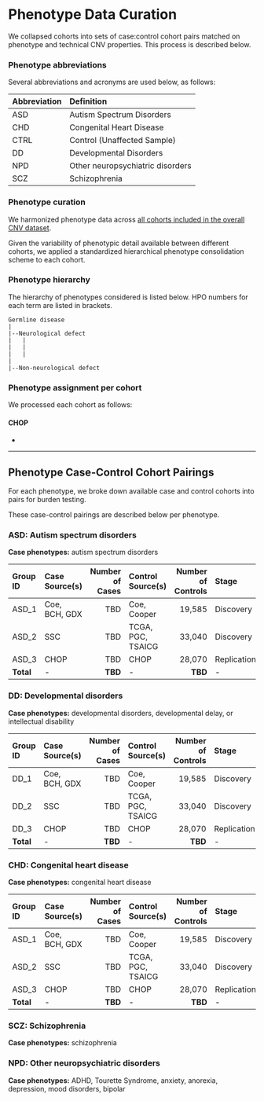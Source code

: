# Phenotype Data Curation

We collapsed cohorts into sets of case:control cohort pairs matched on phenotype and technical CNV properties. This process is described below.  

### Phenotype abbreviations  

Several abbreviations and acronyms are used below, as follows:  

| Abbreviation | Definition |
| --- | :--- |
| ASD | Autism Spectrum Disorders |
| CHD | Congenital Heart Disease |  
| CTRL | Control (Unaffected Sample) |
| DD | Developmental Disorders |
| NPD | Other neuropsychiatric disorders |
| SCZ | Schizophrenia |

### Phenotype curation  

We harmonized phenotype data across [all cohorts included in the overall CNV dataset](https://github.com/talkowski-lab/rCNV2/tree/master/data_curation/CNV/).  

Given the variability of phenotypic detail available between different cohorts, we applied a standardized hierarchical phenotype consolidation scheme to each cohort.  

### Phenotype hierarchy  

The hierarchy of phenotypes considered is listed below. HPO numbers for each term are listed in brackets.  

```
Germline disease
|
|--Neurological defect
|   |  
|   |  
|   |  
|
|--Non-neurological defect
```  

### Phenotype assignment per cohort  

We processed each cohort as follows:

#### CHOP  
 * 

--- 

## Phenotype Case-Control Cohort Pairings  

For each phenotype, we broke down available case and control cohorts into pairs for burden testing. 

These case-control pairings are described below per phenotype.  

### ASD: Autism spectrum disorders  

**Case phenotypes:** autism spectrum disorders  

| Group ID | Case Source(s) | Number of Cases | Control Source(s) | Number of Controls | Stage |  
| :--- | :--- | ---: | :--- | ---: | :--- |  
| ASD_1 | Coe, BCH, GDX | TBD | Coe, Cooper | 19,585 | Discovery |    
| ASD_2 | SSC | TBD | TCGA, PGC, TSAICG | 33,040 | Discovery |  
| ASD_3 | CHOP | TBD | CHOP | 28,070 | Replication |  
| **Total** | - | **TBD** | - | **TBD** | - |  

### DD: Developmental disorders  

**Case phenotypes:** developmental disorders, developmental delay, or intellectual disability  

| Group ID | Case Source(s) | Number of Cases | Control Source(s) | Number of Controls | Stage |  
| :--- | :--- | ---: | :--- | ---: | :--- |  
| DD_1 | Coe, BCH, GDX | TBD | Coe, Cooper | 19,585 | Discovery |    
| DD_2 | SSC | TBD | TCGA, PGC, TSAICG | 33,040 | Discovery |  
| DD_3 | CHOP | TBD | CHOP | 28,070 | Replication |  
| **Total** | - | **TBD** | - | **TBD** | - |  


### CHD: Congenital heart disease  

**Case phenotypes:** congenital heart disease  

| Group ID | Case Source(s) | Number of Cases | Control Source(s) | Number of Controls | Stage |  
| :--- | :--- | ---: | :--- | ---: | :--- |  
| ASD_1 | Coe, BCH, GDX | TBD | Coe, Cooper | 19,585 | Discovery |    
| ASD_2 | SSC | TBD | TCGA, PGC, TSAICG | 33,040 | Discovery |  
| ASD_3 | CHOP | TBD | CHOP | 28,070 | Replication |  
| **Total** | - | **TBD** | - | **TBD** | - |  



### SCZ: Schizophrenia  

**Case phenotypes:** schizophrenia  


### NPD: Other neuropsychiatric disorders  

**Case phenotypes:** ADHD, Tourette Syndrome, anxiety, anorexia, depression, mood disorders, bipolar   



